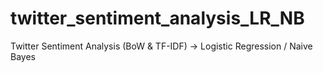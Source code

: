 # twitter_sentiment_analysis_LR_NB
Twitter Sentiment Analysis (BoW &amp; TF-IDF) → Logistic Regression / Naive Bayes
